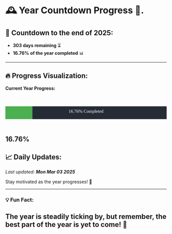 
# &#x1F570; **Year Countdown Progress** &#x1F389;.

## &#x1F4C5; Countdown to the end of 2025:
- **303 days remaining** &#x23F3;
- **16.76% of the year completed** &#x1F4CA;

---

## &#x1F525; **Progress Visualization**:

**Current Year Progress:**

<br><br>
![Progress Bar](https://raw.githubusercontent.com/dayanidigv/year-countdown-progress/main/progress-bar.svg)
<br><br>

**16.76%**
---

## &#x1F4C8; **Daily Updates**:

_Last updated: **Mon Mar 03 2025**_

Stay motivated as the year progresses! &#x1F680;

--- 

### &#x1F4A1; **Fun Fact:**
The year is steadily ticking by, but remember, the best part of the year is yet to come! &#x1F31F;
---
